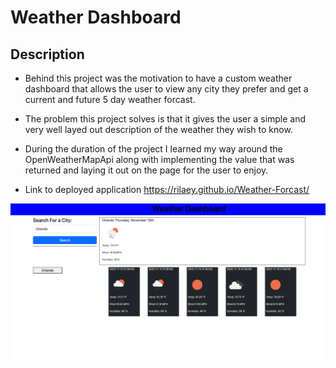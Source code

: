 # Weather Dashboard

## Description 

- Behind this project was the motivation to have a custom weather dashboard that allows the user to view any city they prefer and get a current and future 5 day weather forcast.

- The problem this project solves is that it gives the user a simple and very well layed out description of the weather they wish to know.

- During the duration of the project I learned my way around the OpenWeatherMapApi along with implementing the value that was returned and laying it out on the page for the user to enjoy.

- Link to deployed application https://rilaey.github.io/Weather-Forcast/

![Screenshot of application](./img/weather-screenshot.png)